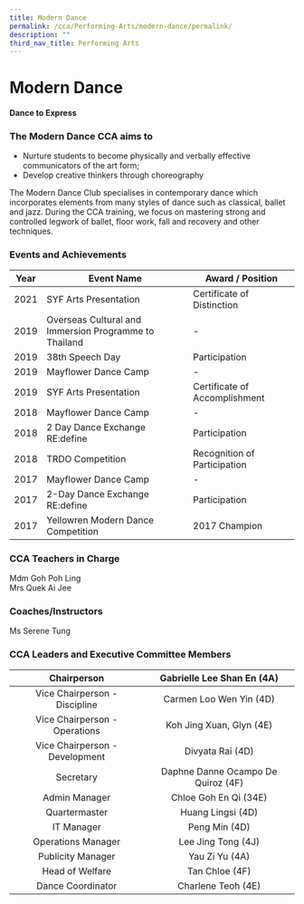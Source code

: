 ```yaml
---
title: Modern Dance
permalink: /cca/Performing-Arts/modern-dance/permalink/
description: ""
third_nav_title: Performing Arts
---
```

Modern Dance
============

**Dance to Express**

  

### The Modern Dance CCA aims to

*   Nurture students to become physically and verbally effective communicators of the art form;
*   Develop creative thinkers through choreography

The Modern Dance Club specialises in contemporary dance which incorporates elements from many styles of dance such as classical, ballet and jazz. During the CCA training, we focus on mastering strong and controlled legwork of ballet, floor work, fall and recovery and other techniques.

### Events and Achievements

| Year | Event Name | Award / Position |
| --- | --- | --- |
| 2021 | SYF Arts Presentation | Certificate of Distinction |
| 2019 | Overseas Cultural and Immersion Programme to Thailand | \- |
| 2019 | 38th Speech Day | Participation |
| 2019 | Mayflower Dance Camp | \-  |
| 2019 | SYF Arts Presentation | Certificate of Accomplishment |
| 2018 | Mayflower Dance Camp | \- |
| 2018 | 2 Day Dance Exchange RE:define | Participation |
| 2018 | TRDO Competition | Recognition of Participation |
| 2017 | Mayflower Dance Camp | \- |
| 2017 | 2-Day Dance Exchange RE:define | Participation |
| 2017 | Yellowren Modern Dance Competition | 2017 Champion |

### CCA Teachers in Charge

Mdm Goh Poh Ling  
Mrs Quek Ai Jee

### Coaches/Instructors

Ms Serene Tung

### CCA Leaders and Executive Committee Members

| Chairperson 	| Gabrielle Lee Shan En (4A) 	|
|:---:	|:---:	|
| Vice Chairperson - Discipline 	| Carmen Loo Wen Yin (4D) 	|
| Vice Chairperson - Operations 	| Koh Jing Xuan, Glyn (4E) 	|
| Vice Chairperson - Development 	| Divyata Rai (4D) 	|
| Secretary 	| Daphne Danne Ocampo De Quiroz (4F) 	|
| Admin Manager 	| Chloe Goh En Qi (34E) 	|
| Quartermaster 	| Huang Lingsi (4D) 	|
| IT Manager 	| Peng Min (4D) 	|
| Operations Manager 	| Lee Jing Tong (4J) 	|
| Publicity Manager 	| Yau Zi Yu (4A) 	|
| Head of Welfare 	| Tan Chloe (4F) 	|
| Dance Coordinator 	| Charlene Teoh (4E) 	|